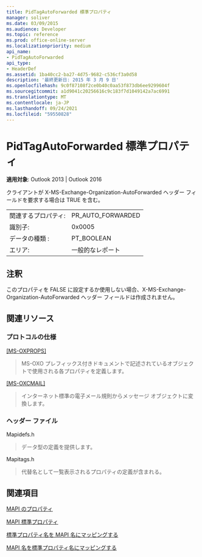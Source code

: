 ```yaml
---
title: PidTagAutoForwarded 標準プロパティ
manager: soliver
ms.date: 03/09/2015
ms.audience: Developer
ms.topic: reference
ms.prod: office-online-server
ms.localizationpriority: medium
api_name:
- PidTagAutoForwarded
api_type:
- HeaderDef
ms.assetid: 1ba40cc2-ba27-4d75-9682-c536cf3a0d58
description: '最終更新日: 2015 年 3 月 9 日'
ms.openlocfilehash: 9c0f87108f2ce0b40c0aa53f873db6ee9299604f
ms.sourcegitcommit: a1d9041c20256616c9c183f7d1049142a7ac6991
ms.translationtype: MT
ms.contentlocale: ja-JP
ms.lasthandoff: 09/24/2021
ms.locfileid: "59550828"
---
```

# <a name="pidtagautoforwarded-canonical-property"></a>PidTagAutoForwarded 標準プロパティ

  
  
**適用対象**: Outlook 2013 | Outlook 2016 
  
クライアントが X-MS-Exchange-Organization-AutoForwarded ヘッダー フィールドを要求する場合は TRUE を含む。
  
|||
|:-----|:-----|
|関連するプロパティ:  <br/> |PR_AUTO_FORWARDED  <br/> |
|識別子:  <br/> |0x0005  <br/> |
|データの種類 :   <br/> |PT_BOOLEAN  <br/> |
|エリア:  <br/> |一般的なレポート  <br/> |
   
## <a name="remarks"></a>注釈

このプロパティを FALSE に設定するか使用しない場合、X-MS-Exchange-Organization-AutoForwarded ヘッダー フィールドは作成されません。
  
## <a name="related-resources"></a>関連リソース

### <a name="protocol-specifications"></a>プロトコルの仕様

[[MS-OXPROPS]](https://msdn.microsoft.com/library/f6ab1613-aefe-447d-a49c-18217230b148%28Office.15%29.aspx)
  
> MS-OXO プレフィックス付きドキュメントで記述されているオブジェクトで使用される各プロパティを定義します。
    
[[MS-OXCMAIL]](https://msdn.microsoft.com/library/b60d48db-183f-4bf5-a908-f584e62cb2d4%28Office.15%29.aspx)
  
> インターネット標準の電子メール規則からメッセージ オブジェクトに変換します。
    
### <a name="header-files"></a>ヘッダー ファイル

Mapidefs.h
  
> データ型の定義を提供します。
    
Mapitags.h
  
> 代替名として一覧表示されるプロパティの定義が含まれる。
    
## <a name="see-also"></a>関連項目



[MAPI のプロパティ](mapi-properties.md)
  
[MAPI 標準プロパティ](mapi-canonical-properties.md)
  
[標準プロパティ名を MAPI 名にマッピングする](mapping-canonical-property-names-to-mapi-names.md)
  
[MAPI 名を標準プロパティ名にマッピングする](mapping-mapi-names-to-canonical-property-names.md)

